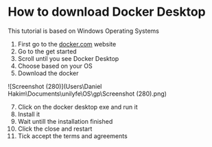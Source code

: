# How to download Docker Desktop

This tutorial is based on Windows Operating Systems

1. First go to the [docker.com](https://www.docker.com/) website
2. Go to the get started
3. Scroll until you see Docker Desktop
4. Choose based on your OS
5. Download the docker

![Screenshot (280)](Users\Daniel Hakim\Documents\unilyfe\OS\gp\Screenshot (280).png)

7. Click on the docker desktop exe and run it
8. Install it
9. Wait untill the installation finished
10. Click the close and restart
11. Tick accept the terms and agreements
